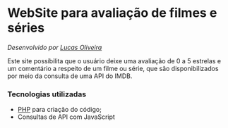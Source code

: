 # WebSite para avaliação de filmes e séries
<i>Desenvolvido por [Lucas Oliveira](https://github.com/olucasilva)</i>

Este site possíbilita que o usuário deixe uma avaliação de 0 a 5 estrelas e um comentário a respeito de um filme ou série, que são disponibilizados por meio da consulta de uma API do IMDB.

### Tecnologias utilizadas
- [PHP](https://www.php.net/) para criação do código;
- Consultas de API com JavaScript
